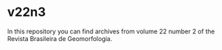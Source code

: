# v22n3
In this repository you can find archives from volume 22 number 2 of the Revista Brasileira de Geomorfologia.
